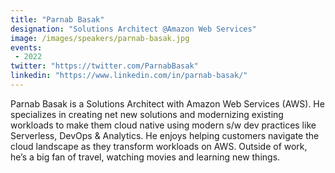 ```yaml
---
title: "Parnab Basak"
designation: "Solutions Architect @Amazon Web Services"
image: /images/speakers/parnab-basak.jpg
events:
 - 2022
twitter: "https://twitter.com/ParnabBasak"
linkedin: "https://www.linkedin.com/in/parnab-basak/"
---
```


Parnab Basak is a Solutions Architect with Amazon Web Services (AWS). He specializes in creating net new solutions and modernizing existing workloads to make them cloud native using modern s/w dev practices like Serverless, DevOps & Analytics. He enjoys helping customers navigate the cloud landscape as they transform workloads on AWS. Outside of work, he’s a big fan of travel, watching movies and learning new things.
